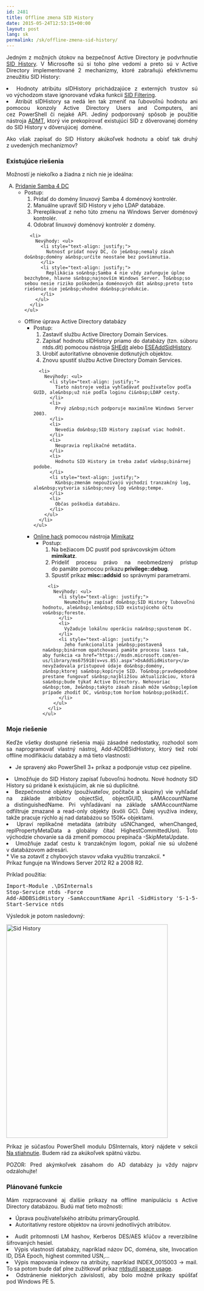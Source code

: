 ```yaml
---
id: 2481
title: Offline zmena SID History
date: 2015-05-24T12:53:15+00:00
layout: post
lang: sk
permalink: /sk/offline-zmena-sid-history/
---
```

<p style="text-align: justify;">
  Jedným z&nbsp;možných útokov na&nbsp;bezpečnosť Active Directory je&nbsp;podvrhnutie <a title="SID History" href="https://blog.thesysadmins.co.uk/admt-series-3-sid-history.html">SID History</a>. V&nbsp;Microsofte sú si&nbsp;toho plne vedomí a&nbsp;preto sú v&nbsp;Active Directory implementované 2 mechanizmy, ktoré zabraňujú efektívnemu zneužitiu SID History:
</p>

<li style="text-align: justify;">
  Hodnoty atribútu sIDHistory prichádzajúce z&nbsp;externých trustov sú vo&nbsp;východzom stave ignorované vďaka funkcii <a title="Configuring SID Filtering Settings" href="https://technet.microsoft.com/en-us/library/cc772633%28v=ws.10%29.aspx">SID Filtering</a>.
</li>
<li style="text-align: justify;">
  Atribút sIDHistory sa&nbsp;nedá len&nbsp;tak zmeniť na&nbsp;ľubovoľnú hodnotu ani pomocou konzoly Active Directory Users and&nbsp;Computers, ani cez&nbsp;PowerShell či&nbsp;nejaké API. Jediný podporovaný spôsob je&nbsp;použitie nástroja <a title="Active Directory Migration Tool" href="https://technet.microsoft.com/en-us/library/cc974332%28v=ws.10%29.aspx">ADMT</a>, ktorý vie prekopírovať existujúci SID z&nbsp;dôverovanej domény do&nbsp;SID History v&nbsp;dôverujúcej  doméne.
</li>

<p style="text-align: justify;">
  Ako však zapísať do&nbsp;SID History akúkoľvek hodnotu a&nbsp;obísť tak druhý z&nbsp;uvedených mechanizmov?
</p>

<!--more-->

### Existujúce riešenia

Možností je&nbsp;niekoľko a&nbsp;žiadna z&nbsp;nich nie je&nbsp;ideálna:

<ol type="A">
  <li>
    <a href="http://cosmoskey.blogspot.cz/2010/08/online-sidhistory-edit-sid-injection.html">Pridanie Samba 4 DC</a> <ul>
      <li>
        Postup: <ol>
          <li>
            Pridať do&nbsp;domény linuxový Samba 4 doménový kontrolér.
          </li>
          <li>
            Manuálne upraviť SID History v&nbsp;jeho LDAP databáze.
          </li>
          <li style="text-align: justify;">
            Prereplikovať z&nbsp;neho túto zmenu na&nbsp;Windows Server doménový kontrolér.
          </li>
          <li>
            Odobrať linuxový doménový kontrolér z&nbsp;domény.
          </li>
        </ol>
      </li>
      
      <li>
        Nevýhody: <ul>
          <li style="text-align: justify;">
            Nutnosť pridať nový DC, čo je&nbsp;nemalý zásah do&nbsp;domény a&nbsp;určite neostane bez povšimnutia.
          </li>
          <li style="text-align: justify;">
            Replikácia so&nbsp;Samba 4 nie vždy zafunguje úplne bezchybne, hlavne s&nbsp;najnovším Windows Server. To&nbsp;so sebou nesie riziko poškodenia doménových dát a&nbsp;preto toto riešenie nie je&nbsp;vhodné do&nbsp;produkcie.
          </li>
        </ul>
      </li>
    </ul>
  </li>
  
  <li>
    Offline úprava Active Directory databázy <ul>
      <li>
        Postup: <ol>
          <li>
            Zastaviť službu Active Directory Domain Services.
          </li>
          <li style="text-align: justify;">
            Zapísať hodnotu sIDHistory priamo do&nbsp;databázy (tzn. súboru ntds.dit) pomocou nástroja <a title="SHEdit" href="http://www.tbiro.com/projects/SHEdit/">SHEdit</a> alebo <a title="Безопасность в Active Directory " href="http://gexeg.blogspot.cz/2009/12/active-directory.html">ESEAddSidHistory</a>.
          </li>
          <li>
            Urobiť autoritatívne obnovenie dotknutých objektov.
          </li>
          <li>
            Znovu spustiť službu Active Directory Domain Services.
          </li>
        </ol>
      </li>
      
      <li>
        Nevýhody: <ul>
          <li style="text-align: justify;">
            Tieto nástroje vedia vyhľadávať používateľov podľa GUID, ale&nbsp;už nie podľa loginu či&nbsp;LDAP cesty.
          </li>
          <li>
            Prvý z&nbsp;nich podporuje maximálne Windows Server 2003.
          </li>
          <li>
            Nevedia do&nbsp;SID History zapísať viac hodnôt.
          </li>
          <li>
            Neupravia replikačné metadáta.
          </li>
          <li>
            Hodnotu SID History im treba zadať v&nbsp;binárnej podobe.
          </li>
          <li style="text-align: justify;">
            K&nbsp;zmenám nepoužívajú východzí tranzakčný log, ale&nbsp;vytvoria si&nbsp;nový log v&nbsp;tempe.
          </li>
          <li>
            Občas poškodia databázu.
          </li>
        </ul>
      </li>
    </ul>
  </li>
  
  <li>
    <a href="https://twitter.com/gentilkiwi/status/511244626456346624">Online hack</a> pomocou nástroja <a href="https://github.com/gentilkiwi/mimikatz">Mimikatz</a> <ul>
      <li>
        Postup: <ol>
          <li>
            Na&nbsp;bežiacom DC pustiť pod&nbsp;správcovským účtom <strong>mimikatz</strong>.
          </li>
          <li style="text-align: justify;">
            Prideliť procesu právo na&nbsp;neobmedzený prístup do&nbsp;pamäte pomocou príkazu<strong> privilege::debug</strong>.
          </li>
          <li>
            Spustiť príkaz <strong>misc::addsid</strong> so&nbsp;správnymi parametrami.
          </li>
        </ol>
      </li>
      
      <li>
        Nevýhody: <ul>
          <li style="text-align: justify;">
            Neumožňuje zapísať do&nbsp;SID History ľubovoľnú hodnotu, ale&nbsp;len&nbsp;SID existujúceho účtu vo&nbsp;foreste.
          </li>
          <li>
            Vyžaduje lokálnu operáciu na&nbsp;spustenom DC.
          </li>
          <li style="text-align: justify;">
            Jeho funkcionalita je&nbsp;postavená na&nbsp;binárnom opatchovaní pamäte procesu lsass tak, aby funkcia <a href="https://msdn.microsoft.com/en-us/library/ms675918(v=vs.85).aspx">DsAddSidHistory</a> nevyžadovala prístupové údaje do&nbsp;domény, z&nbsp;ktorej sa&nbsp;kopíruje SID. To&nbsp;pravdepodobne prestane fungovať s&nbsp;najbližšou aktualizáciou, ktorá sa&nbsp;bude týkať Active Directory. Nehovoriac o&nbsp;tom, že&nbsp;takýto zásah zásah môže v&nbsp;lepšom prípade zhodiť DC, v&nbsp;tom horšom ho&nbsp;poškodiť.
          </li>
        </ul>
      </li>
    </ul>
  </li>
</ol>

### Moje riešenie

<p style="text-align: justify;">
  Keďže všetky dostupné riešenia majú zásadné nedostatky, rozhodol som sa&nbsp;naprogramovať vlastný nástroj, Add-ADDBSidHistory, ktorý tiež robí offline modifikáciu databázy a&nbsp;má tieto vlastnosti:
</p>

  * Je&nbsp;spravený ako PowerShell 3+ príkaz a&nbsp;podporuje vstup cez&nbsp;pipeline.
<li style="text-align: justify;">
  Umožňuje do&nbsp;SID History zapísať ľubovoľnú hodnotu. Nové hodnoty SID History sú pridané k&nbsp;existujúcim, ak nie sú duplicitné.
</li>
<li style="text-align: justify;">
  Bezpečnostné objekty (používateľov, počítače a&nbsp;skupiny) vie vyhľadať na&nbsp;základe atribútov objectSid, objectGUID, sAMAccountName a&nbsp;distinguishedName. Pri vyhľadávaní na&nbsp;základe sAMAccountName odfiltruje zmazané a&nbsp;read-only objekty (kvôli GC). Ďalej využíva indexy, takže pracuje rýchlo aj&nbsp;nad databázou so&nbsp;150K+ objektami.
</li>
<li style="text-align: justify;">
  Upraví replikačné metadáta (atribúty uSNChanged, whenChanged, replPropertyMetaData a&nbsp;globálny čítač HighestCommittedUsn). Toto východzie chovanie sa&nbsp;dá zmeniť pomocou prepínača -SkipMetaUpdate.
</li>
<li style="text-align: justify;">
  Umožňuje zadať cestu k&nbsp;tranzakčným logom, pokiaľ nie sú uložené v&nbsp;databázovom adresári.
</li>
  * Vie sa&nbsp;zotaviť z&nbsp;chybových stavov vďaka využitiu tranzakcií.
  * Príkaz funguje na&nbsp;Windows Server 2012 R2 a&nbsp;2008 R2.

Príklad použitia:

<pre title="SID History" class="lang:ps decode:true">Import-Module .\DSInternals
Stop-Service ntds -Force
Add-ADDBSidHistory -SamAccountName April -SidHistory 'S-1-5-21-1868298443-3554975232-1738066521-500' -DBPath 'C:\Windows\NTDS\ntds.dit'
Start-Service ntds</pre>

Výsledok je&nbsp;potom nasledovný:

<img class="aligncenter size-full wp-image-2541" src="https://www.dsinternals.com/wp-content/uploads/sid_history.png" alt="Sid History" width="425" height="563" srcset="https://www.dsinternals.com/wp-content/uploads/sid_history.png 425w, https://www.dsinternals.com/wp-content/uploads/sid_history-226x300.png 226w" sizes="(max-width: 425px) 100vw, 425px" /> 

<p style="text-align: justify;">
  Príkaz je&nbsp;súčasťou PowerShell modulu DSInternals, ktorý nájdete v&nbsp;sekcii <a title="Na stiahnutie" href="https://www.dsinternals.com/sk/na-stiahnutie/">Na&nbsp;stiahnutie</a>. Budem rád za&nbsp;akúkoľvek spätnú väzbu.
</p>

<p style="text-align: justify;">
  POZOR: Pred akýmkoľvek zásahom do&nbsp;AD databázy ju vždy najprv odzálohujte!
</p>

### Plánované funkcie

<p style="text-align: justify;">
  Mám rozpracované aj&nbsp;ďalšie príkazy na&nbsp;offline manipuláciu s&nbsp;Active Directory databázou. Budú mať tieto možnosti:
</p>

  * Úprava používateľského atribútu primaryGroupId.
  * Autoritatívny restore objektov na&nbsp;úrovni jednotlivých atribútov.
<li style="text-align: justify;">
  Audit prítomnosti LM hashov, Kerberos DES/AES kľúčov a&nbsp;reverzibilne šifrovaných hesiel.
</li>
<li style="text-align: justify;">
  Výpis vlastností databázy, napríklad názov DC, doména, site, Invocation ID, DSA Epoch, highest commited USN,&#8230;
</li>
<li style="text-align: justify;">
  Výpis mapovania indexov na&nbsp;atribúty, napríklad INDEX_0015003 -> mail. To&nbsp;sa potom bude dať plne zužitkovať príkaz <a title="ntdsutil files" href="https://technet.microsoft.com/en-us/library/cc753900.aspx">ntdsutil space usage</a>.
</li>
<li style="text-align: justify;">
  Odstránenie niektorých závislostí, aby bolo možné príkazy spúšťať pod&nbsp;Windows PE 5.
</li>